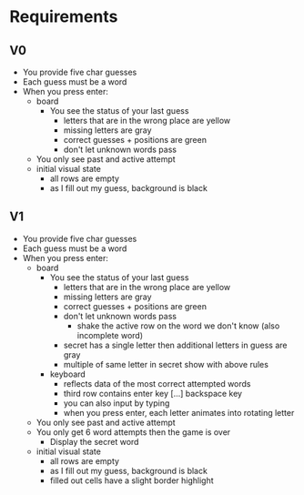 # Requirements

## V0

- You provide five char guesses
- Each guess must be a word
- When you press enter:
  - board
    - You see the status of your last guess
      - letters that are in the wrong place are yellow
      - missing letters are gray
      - correct guesses + positions are green
      - don't let unknown words pass
  - You only see past and active attempt
  - initial visual state
    - all rows are empty
    - as I fill out my guess, background is black

## V1

- You provide five char guesses
- Each guess must be a word
- When you press enter:
  - board
    - You see the status of your last guess
      - letters that are in the wrong place are yellow
      - missing letters are gray
      - correct guesses + positions are green
      - don't let unknown words pass
        - shake the active row on the word we don't know (also incomplete word)
      - secret has a single letter then additional letters in guess are gray
      - multiple of same letter in secret show with above rules
    - keyboard
      - reflects data of the most correct attempted words
      - third row contains enter key [...] backspace key
      - you can also input by typing
      - when you press enter, each letter animates into rotating letter
  - You only see past and active attempt
  - You only get 6 word attempts then the game is over
    - Display the secret word
  - initial visual state
    - all rows are empty
    - as I fill out my guess, background is black
    - filled out cells have a slight border highlight
